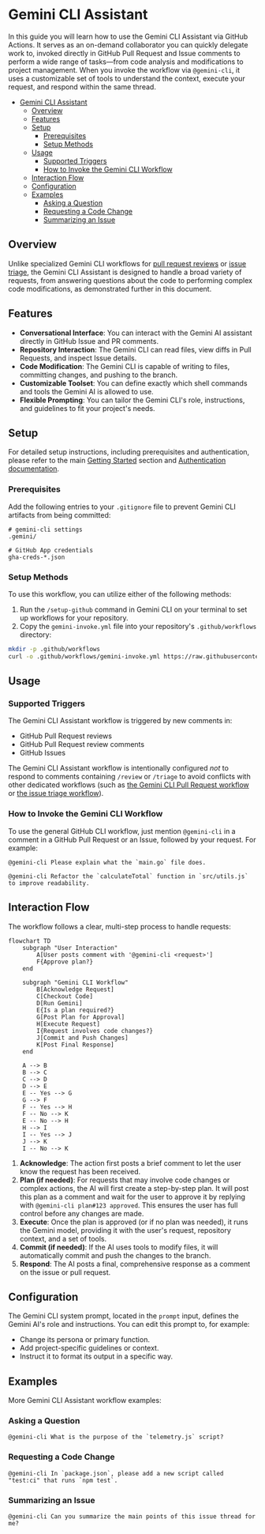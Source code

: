 # Gemini CLI Assistant

In this guide you will learn how to use the Gemini CLI Assistant via GitHub Actions. It serves as an on-demand collaborator you can quickly delegate work to, invoked directly in GitHub Pull Request and Issue comments to perform a wide range of tasks—from code analysis and modifications to project management. When you invoke the workflow via `@gemini-cli`, it uses a customizable set of tools to understand the context, execute your request, and respond within the same thread.

- [Gemini CLI Assistant](#gemini-cli-assistant)
  - [Overview](#overview)
  - [Features](#features)
  - [Setup](#setup)
    - [Prerequisites](#prerequisites)
    - [Setup Methods](#setup-methods)
  - [Usage](#usage)
    - [Supported Triggers](#supported-triggers)
    - [How to Invoke the Gemini CLI Workflow](#how-to-invoke-the-gemini-cli-workflow)
  - [Interaction Flow](#interaction-flow)
  - [Configuration](#configuration)
  - [Examples](#examples)
    - [Asking a Question](#asking-a-question)
    - [Requesting a Code Change](#requesting-a-code-change)
    - [Summarizing an Issue](#summarizing-an-issue)

## Overview

Unlike specialized Gemini CLI workflows for [pull request reviews](../pr-review) or [issue triage](../issue-triage), the Gemini CLI Assistant is designed to handle a broad variety of requests, from answering questions about the code to performing complex code modifications, as demonstrated further in this document.

## Features

- **Conversational Interface**: You can interact with the Gemini AI assistant directly in GitHub Issue and PR comments.
- **Repository Interaction**: The Gemini CLI can read files, view diffs in Pull Requests, and inspect Issue details.
- **Code Modification**: The Gemini CLI is capable of writing to files, committing changes, and pushing to the branch.
- **Customizable Toolset**: You can define exactly which shell commands and tools the Gemini AI is allowed to use.
- **Flexible Prompting**: You can tailor the Gemini CLI's role, instructions, and guidelines to fit your project's needs.

## Setup

For detailed setup instructions, including prerequisites and authentication, please refer to the main [Getting Started](../../../README.md#quick-start) section and [Authentication documentation](../../../docs/authentication.md).

### Prerequisites

Add the following entries to your `.gitignore` file to prevent Gemini CLI artifacts from being committed:

```gitignore
# gemini-cli settings
.gemini/

# GitHub App credentials
gha-creds-*.json
```

### Setup Methods

To use this workflow, you can utilize either of the following methods:
1. Run the `/setup-github` command in Gemini CLI on your terminal to set up workflows for your repository.
2. Copy the `gemini-invoke.yml` file into your repository's `.github/workflows` directory:

```bash
mkdir -p .github/workflows
curl -o .github/workflows/gemini-invoke.yml https://raw.githubusercontent.com/google-github-actions/run-gemini-cli/main/examples/workflows/gemini-assistant/gemini-invoke.yml
```

## Usage

### Supported Triggers

The Gemini CLI Assistant workflow is triggered by new comments in:

- GitHub Pull Request reviews
- GitHub Pull Request review comments
- GitHub Issues

The Gemini CLI Assistant workflow is intentionally configured *not* to respond to comments containing `/review` or `/triage` to avoid conflicts with other dedicated workflows (such as [the Gemini CLI Pull Request workflow](../pr-review) or [the issue triage workflow](../issue-triage)).

### How to Invoke the Gemini CLI Workflow

To use the general GitHub CLI workflow, just mention `@gemini-cli` in a comment in a GitHub Pull Request or an Issue, followed by your request. For example:

```
@gemini-cli Please explain what the `main.go` file does.
```

```
@gemini-cli Refactor the `calculateTotal` function in `src/utils.js` to improve readability.
```

## Interaction Flow

The workflow follows a clear, multi-step process to handle requests:

```mermaid
flowchart TD
    subgraph "User Interaction"
        A[User posts comment with '@gemini-cli <request>']
        F{Approve plan?}
    end

    subgraph "Gemini CLI Workflow"
        B[Acknowledge Request]
        C[Checkout Code]
        D[Run Gemini]
        E{Is a plan required?}
        G[Post Plan for Approval]
        H[Execute Request]
        I{Request involves code changes?}
        J[Commit and Push Changes]
        K[Post Final Response]
    end

    A --> B
    B --> C
    C --> D
    D --> E
    E -- Yes --> G
    G --> F
    F -- Yes --> H
    F -- No --> K
    E -- No --> H
    H --> I
    I -- Yes --> J
    J --> K
    I -- No --> K
```

1.  **Acknowledge**: The action first posts a brief comment to let the user know the request has been received.
2.  **Plan (if needed)**: For requests that may involve code changes or complex actions, the AI will first create a step-by-step plan. It will post this plan as a comment and wait for the user to approve it by replying with `@gemini-cli plan#123 approved`. This ensures the user has full control before any changes are made.
3.  **Execute**: Once the plan is approved (or if no plan was needed), it runs the Gemini model, providing it with the user's request, repository context, and a set of tools.
4.  **Commit (if needed)**: If the AI uses tools to modify files, it will automatically commit and push the changes to the branch.
5.  **Respond**: The AI posts a final, comprehensive response as a comment on the issue or pull request.

## Configuration

The Gemini CLI system prompt, located in the `prompt` input, defines the Gemini AI's role and instructions. You can edit this prompt to, for example:

- Change its persona or primary function.
- Add project-specific guidelines or context.
- Instruct it to format its output in a specific way.

## Examples

More Gemini CLI Assistant workflow examples:

### Asking a Question

```
@gemini-cli What is the purpose of the `telemetry.js` script?
```

### Requesting a Code Change

```
@gemini-cli In `package.json`, please add a new script called "test:ci" that runs `npm test`.
```

### Summarizing an Issue

```
@gemini-cli Can you summarize the main points of this issue thread for me?
```

[Google AI Studio]: https://aistudio.google.com/apikey
